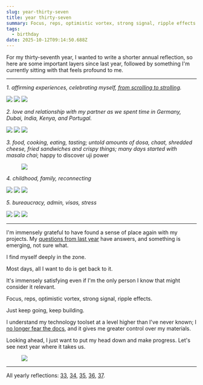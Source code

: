 ```yaml
---
slug: year-thirty-seven
title: year thirty-seven
summary: Focus, reps, optimistic vortex, strong signal, ripple effects.
tags:
  - birthday
date: 2025-10-12T09:14:50.688Z
---
```

For my thirty-seventh year, I wanted to write a shorter annual reflection, so here are some important layers since last year, followed by something I'm currently sitting with that feels profound to me.

---

*1. affirming experiences, celebrating myself, [from scrolling to strolling](https://rosano.ca/blog/where-am-i-scrolling).*

<gallery>![](1/darin.gif) ![](1/IMG_5291.jpg) ![](1/capoeira.gif)</gallery>

*2. love and relationship with my partner as we spent time in Germany, Dubai, India, Kenya, and Portugal.*

<gallery>![](2/IMG_2486.jpg) ![](2/IMG_3220.jpg) ![](2/IMG_0206.jpg)</gallery>

<roco-divider></roco-divider>

*3. food, cooking, eating, tasting; untold amounts of dosa, chaat, shredded cheese, fried sandwiches and crispy things; many days started with masala chai*; happy to discover uji power

<figure>

![](3/gif.gif)

</figure>

<roco-divider></roco-divider>

*4. childhood, family, reconnecting*

<gallery>![](4/IMG_3434.gif) ![](4/IMG_3441.jpg) ![](4/IMG_3348.gif)</gallery> 

*5. bureaucracy, admin, visas, stress*

<gallery>![](5/IMG_7965.jpg) ![](5/IMG_4429.jpg) ![](5/IMG_3315.gif)</gallery> 

---

I'm immensely grateful to have found a sense of place again with my projects. My [questions from last year](https://rosano.ca/blog/year-thirty-six/#more-questions-than-answers) have answers, and something is emerging, not sure what.

<roco-divider></roco-divider>

I find myself deeply in the zone.

Most days, all I want to do is get back to it.

It's immensely satisfying even if I'm the only person I know that might consider it relevant.

Focus, reps, optimistic vortex, strong signal, ripple effects.

Just keep going, keep building.

I understand my technology toolset at a level higher than I've never known; I [no longer fear the docs](https://rosano.ca/blog/dont-fear-the-docs/), and it gives me greater control over my materials.

Looking ahead, I just want to put my head down and make progress. Let's see next year where it takes us.

<figure>

![](IMG_4465.gif)

</figure>

---

All yearly reflections: [33](https://rosano.ca/blog/thirty-three/), [34](https://rosano.ca/blog/thirty-four/), [35](https://rosano.ca/blog/year-thirty-five), [36](https://rosano.ca/blog/year-thirty-six/), [37](https://rosano.ca/blog/year-thirty-seven/).

